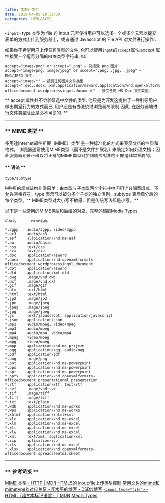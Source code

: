 ```yaml
---
title: MIME 类型
date: 2019-04-05 10:32:00
categories: HTML&&CSS
---
```


`<input>` type 类型为 file 的 input 元素使得用户可以选择一个或多个元素以提交表单的方式上传到服务器上，或者通过 Javascript 的 File API 对文件进行操作 .

如果你不希望用户上传任何类型的文件, 你可以使用` input `的` accept `属性.accept 属性接受一个逗号分隔的` MIME `类型字符串, 如:

```
accept="image/png" or accept=".png" — 只接受 png 图片.
accept="image/png, image/jpeg" or accept=".png, .jpg, .jpeg" — PNG/JPEG 文件.
accept="image/*" — 接受任何图片文件类型
accept=".doc,.docx,.xml,application/msword,application/vnd.openxmlformats-officedocument.wordprocessingml.document" — 接受任何 MS Doc 文件类型.
```

** accept 属性并不会验证选中文件的类型. 他只是为开发这提供了一种引导用户做出期望行为的方式而已, 用户还是有办法绕过浏览器的限制.<span class="under0">因此, 在服务器端进行文件类型验证是必不可少的.</span> **

******************

### ** MIME 类型 **

多用途Internet邮件扩展（MIME）类型 是一种标准化的方式来表示文档的性质和格式。 浏览器通常使用MIME类型（而不是文件扩展名）来确定如何处理文档；因此服务器设置正确以将正确的MIME类型附加到响应对象的头部是非常重要的。

#### ** 语法 **

`type/subtype`

MIME的组成结构非常简单；由类型与子类型两个字符串中间用'/'分隔而组成。不允许空格存在。type 表示可以被分多个子类的独立类别。subtype 表示细分后的每个类型。** MIME类型对大小写不敏感，但是传统写法都是小写。**

以下是一些常用的MIME类型和后缀的对应，完整的请戳[Media Types](https://www.iana.org/assignments/media-types/media-types.xhtml)

```
后缀名       MIME名称

*.3gpp    audio/3gpp, video/3gpp
*.ac3     audio/ac3
*.asf     allpication/vnd.ms-asf
*.au      audio/basic
*.css     text/css
*.csv     text/csv
*.doc     application/msword    
*.docx    application/vnd.openxmlformats-officedocument.wordprocessingml.document
*.dot     application/msword    
*.dtd     application/xml-dtd    
*.dwg     image/vnd.dwg    
*.dxf     image/vnd.dxf
*.gif     image/gif    
*.htm     text/html    
*.html    text/html    
*.jp2     image/jp2    
*.jpe     image/jpeg
*.jpeg    image/jpeg
*.jpg     image/jpeg    
*.js      text/javascript, application/javascript    
*.json    application/json    
*.mp2     audio/mpeg, video/mpeg    
*.mp3     audio/mpeg    
*.mp4     audio/mp4, video/mp4    
*.mpeg    video/mpeg    
*.mpg     video/mpeg    
*.mpp     application/vnd.ms-project    
*.ogg     application/ogg, audio/ogg    
*.pdf     application/pdf    
*.png     image/png    
*.pot     application/vnd.ms-powerpoint    
*.pps     application/vnd.ms-powerpoint    
*.ppt     application/vnd.ms-powerpoint    
*.pptx    application/vnd.openxmlformats-officedocument.presentationml.presentation
*.rtf     application/rtf, text/rtf    
*.svf     image/vnd.svf    
*.tif     image/tiff    
*.tiff    image/tiff    
*.txt     text/plain    
*.wdb     application/vnd.ms-works    
*.wps     application/vnd.ms-works    
*.xhtml   application/xhtml+xml    
*.xlc     application/vnd.ms-excel    
*.xlm     application/vnd.ms-excel    
*.xlt     application/vnd.ms-excel    
*.xlw     application/vnd.ms-excel    
*.xml     text/xml, application/xml    
*.zip     aplication/zip    
*.xls     application/vnd.ms-excel    
*.xlsx    application/vnd.openxmlformats-officedocument.spreadsheetml.sheet

```

*******************
### ** 参考链接 **

[MIME 类型 - HTTP | MDN](https://developer.mozilla.org/zh-CN/docs/Web/HTTP/Basics_of_HTTP/MIME_types)
[HTML5的 input:file上传类型控制](https://www.haorooms.com/post/input_file_leixing)
[常用文件的mime和mimetype的对应关系 - 阳水平的博客 - CSDN博客](https://blog.csdn.net/zhezhebie/article/details/80513499)
[`<input type="file">` - HTML（超文本标记语言） | MDN](https://developer.mozilla.org/zh-CN/docs/Web/HTML/Element/Input/file)
[Media Types](https://www.iana.org/assignments/media-types/media-types.xhtml)
